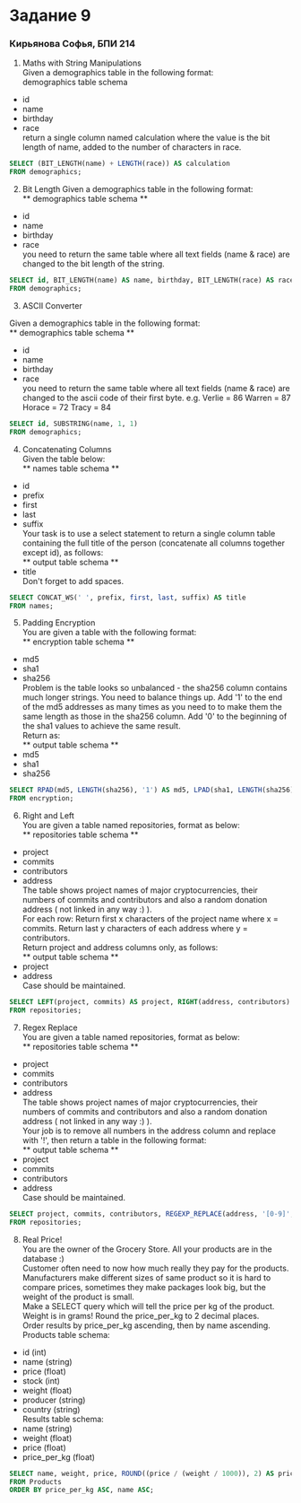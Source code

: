 # Задание 9

### Кирьянова Софья, БПИ 214

1. Maths with String Manipulations  
Given a demographics table in the following format:  
demographics table schema  
* id  
* name  
* birthday  
* race  
return a single column named calculation where the value is the bit length of name, added to the number of characters in race.  

```sql
SELECT (BIT_LENGTH(name) + LENGTH(race)) AS calculation
FROM demographics;
```

2. Bit Length
Given a demographics table in the following format:  
** demographics table schema **  
* id  
* name  
* birthday  
* race  
you need to return the same table where all text fields (name & race) are changed to the bit length of the string.

```sql
SELECT id, BIT_LENGTH(name) AS name, birthday, BIT_LENGTH(race) AS race
FROM demographics;
```

3. ASCII Converter

Given a demographics table in the following format:  
** demographics table schema **  
* id  
* name  
* birthday  
* race  
you need to return the same table where all text fields (name & race) are changed to the ascii code of their first byte.
e.g. Verlie = 86 Warren = 87 Horace = 72 Tracy = 84  

```sql
SELECT id, SUBSTRING(name, 1, 1)
FROM demographics;
```

4. Concatenating Columns  
Given the table below:  
** names table schema **  
* id  
* prefix  
* first  
* last  
* suffix  
Your task is to use a select statement to return a single column table containing the full title of the person (concatenate all columns together except id), as follows:  
** output table schema **  
* title  
Don't forget to add spaces.
```sql
SELECT CONCAT_WS(' ', prefix, first, last, suffix) AS title
FROM names;
```
5. Padding Encryption  
You are given a table with the following format:  
** encryption table schema **  
* md5  
* sha1  
* sha256  
Problem is the table looks so unbalanced - the sha256 column contains much longer strings. You need to balance things up. Add '1' to the end of the md5 addresses as many times as you need to to make them the same length as those in the sha256 column. Add '0' to the beginning of the sha1 values to achieve the same result.  
Return as:  
** output table schema **  
* md5   
* sha1  
* sha256

```sql
SELECT RPAD(md5, LENGTH(sha256), '1') AS md5, LPAD(sha1, LENGTH(sha256), '0') AS sha1, sha256
FROM encryption;
```
6. Right and Left  
You are given a table named repositories, format as below:  
** repositories table schema **  
* project  
* commits  
* contributors  
* address  
The table shows project names of major cryptocurrencies, their numbers of commits and contributors and also a random donation address ( not linked in any way :) ).  
For each row: Return first x characters of the project name where x = commits. Return last y characters of each address where y = contributors.  
Return project and address columns only, as follows:  
** output table schema **  
* project  
* address  
Case should be maintained.

```sql
SELECT LEFT(project, commits) AS project, RIGHT(address, contributors) AS address
FROM repositories;
```

7. Regex Replace  
You are given a table named repositories, format as below:  
** repositories table schema **  
* project  
* commits  
* contributors  
* address  
The table shows project names of major cryptocurrencies, their numbers of commits and contributors and also a random donation address ( not linked in any way :) ).  
Your job is to remove all numbers in the address column and replace with '!', then return a table in the following format:  
** output table schema **  
* project  
* commits  
* contributors  
* address  
Case should be maintained.

```sql
SELECT project, commits, contributors, REGEXP_REPLACE(address, '[0-9]', '!') AS address
FROM repositories;
```
8. Real Price!  
You are the owner of the Grocery Store. All your products are in the database :)  
Customer often need to now how much really they pay for the products. Manufacturers make different sizes of same product so it is hard to compare prices, sometimes they make packages look big, but the weight of the product is small.   
Make a SELECT query which will tell the price per kg of the product.  
Weight is in grams! Round the price_per_kg to 2 decimal places.  
Order results by price_per_kg ascending, then by name ascending.  
Products table schema:  
* id (int)  
* name (string)  
* price (float)  
* stock (int)  
* weight (float)  
* producer (string)  
* country (string)  
Results table schema:  
* name (string)  
* weight (float)  
* price (float)  
* price_per_kg (float)

```sql
SELECT name, weight, price, ROUND((price / (weight / 1000)), 2) AS price_per_kg
FROM Products
ORDER BY price_per_kg ASC, name ASC;
```








